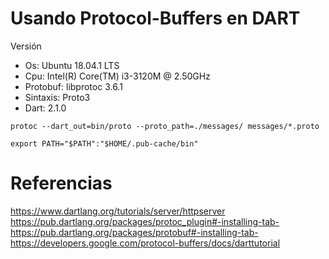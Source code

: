 # Usando Protocol-Buffers en DART

Versión
* Os: Ubuntu 18.04.1 LTS
* Cpu: Intel(R) Core(TM) i3-3120M @ 2.50GHz
* Protobuf: libprotoc 3.6.1
* Sintaxis: Proto3
* Dart: 2.1.0

```
protoc --dart_out=bin/proto --proto_path=./messages/ messages/*.proto
```

```
export PATH="$PATH":"$HOME/.pub-cache/bin"
```

# Referencias
https://www.dartlang.org/tutorials/server/httpserver <br />
https://pub.dartlang.org/packages/protoc_plugin#-installing-tab-<br />
https://pub.dartlang.org/packages/protobuf#-installing-tab-<br />
https://developers.google.com/protocol-buffers/docs/darttutorial<br />
